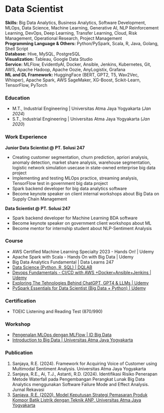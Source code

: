 # Data Scientist

**Skills:** Big Data Analytics, Business Analytics, Software Development, MLOps, Data Science, Machine Learning, Generative AI, NLP Reinforcement Learning, DevOps, Deep Learning, Transfer Learning, Cloud, Risk Management, Operational Research, Project Management \
**Programming Language & Others:** Python/PySpark, Scala, R, Java, Golang, Shell Script \
**Database:** Hive, MySQL, PostgreSQL \
**Visualization:** Tableau, Google Data Studio \
**Service:** MLFlow, EvidentlyAI,  Docker, Ansible, Jenkins, Kubernetes, Git, AWS, Apache Hadoop, Apache Oozie, AnyLogistix, Grafana \
**ML and DL Framework:** HuggingFace (BERT, GPT2, T5, Wav2Vec, Whisper), Apache Spark, AWS SageMaker, XG-Boost, Scikit-Learn, TensorFlow, PyTorch

### Education
- M.T., Industrial Engineering | Universitas Atma Jaya Yogyakarta (_Jan 2024_)
- S.T., Industrial Engineering | Universitas Atma Jaya Yogyakarta (_Jan 2020_)

### Work Experience
**Junior Data Scientist @ PT. Solusi 247** 
- Creating customer segmentation, churn prediction, apriori analysis, anomaly detection, market share analysis, warehouse segmentation, logistic network simulation usecase in state-owned enterprise big data project 
- Implementing and testing MLOps practice, streaming analysis, TensorFlow test in government big data project 
- Spark backend developer for big data analytics software 
- Become keynote speaker on client internal workshops about Big Data on Supply Chain Management 

**Data Scientist @ PT. Solusi 247** 
- Spark backend developer for Machine Learning BDA software 
- Become keynote speaker on government client workshops about ML 
- Become mentor for internship student about NLP-Sentiment Analysis 

### Course
- AWS Certified Machine Learning Specialty 2023 - Hands On! | Udemy
- Apache Spark with Scala - Hands On with Big Data | Udemy
- Big Data Analytics Fundamental | Data Learns 247
- [Data Science (Python, R, SQL) | DQLAB](https://github.com/randi-source/DQLab-repo)
- [Devops Fundamentals - CI/CD with AWS +Docker+Ansible+Jenkins | Udemy](https://github.com/randi-source/test-ci.cd)
- [Exploring The Tehnologies Behind ChatGPT, GPT4 & LLMs | Udemy](https://github.com/randi-source/Learn_BERT_GPT_T5_LLM)
- [PySpark Essentials for Data Scientist (Big Data + Python) | Udemy](https://github.com/randi-source/Pyspark_introduction)

### Certification
- TOEIC Listening and Reading Test (870/990)

### Workshop
- [Pengenalan MLOps dengan MLFlow | ID Big Data](https://github.com/randi-source/Workshop_Pengenalan_MLOps_dengan_MLflow)
- [Introduction to Big Data | Universitas Atma Jaya Yogyakarta](https://github.com/randi-source/Workshop-Introduction-to-Big-Data)

### Publication
1. Sanjaya, R.E. (2024). Framework for Acquiring Voice of Customer using Multimodal Sentiment Analysis. Universitas Atma Jaya Yogyakarta
2. Sanjaya, R.E., Ai, T.J., Astanti, R.D. (2024). Identifikasi Risiko Penerapan Metode Waterfall pada Pengembangan Perangkat Lunak Big Data Analytics menggunakan Software Failure Mode and Effect Analysis. Jurnal Rekavasi
3. [Sanjaya, R.E. (2020). Model Keputusan Strategi Pemasaran Produk Kompor Batik Listrik dengan Teknik ANP. Universitas Atma Jaya Yogyakarta](https://rama.kemdikbud.go.id/document/detail/oai:e-journal.uajy.ac.id:21498-86)
